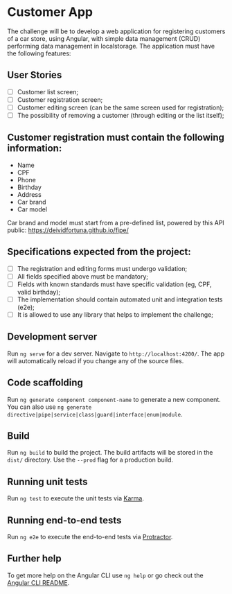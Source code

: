 # Customer App

The challenge will be to develop a web application for registering customers of a car store, using Angular, with simple data management (CRUD) performing data management in localstorage. The application must have the following features:

## User Stories

- [ ] Customer list screen;
- [ ] Customer registration screen;
- [ ] Customer editing screen (can be the same screen used for registration);
- [ ] The possibility of removing a customer (through editing or the list itself);

## Customer registration must contain the following information:

- Name
- CPF
- Phone
- Birthday
- Address
- Car brand
- Car model

Car brand and model must start from a pre-defined list, powered by this API public: https://deividfortuna.github.io/fipe/

## Specifications expected from the project:

- [ ] The registration and editing forms must undergo validation;
- [ ] All fields specified above must be mandatory;
- [ ] Fields with known standards must have specific validation (eg, CPF, valid birthday);
- [ ] The implementation should contain automated unit and integration tests (e2e);
- [ ] It is allowed to use any library that helps to implement the challenge;

## Development server

Run `ng serve` for a dev server. Navigate to `http://localhost:4200/`. The app will automatically reload if you change any of the source files.

## Code scaffolding

Run `ng generate component component-name` to generate a new component. You can also use `ng generate directive|pipe|service|class|guard|interface|enum|module`.

## Build

Run `ng build` to build the project. The build artifacts will be stored in the `dist/` directory. Use the `--prod` flag for a production build.

## Running unit tests

Run `ng test` to execute the unit tests via [Karma](https://karma-runner.github.io).

## Running end-to-end tests

Run `ng e2e` to execute the end-to-end tests via [Protractor](http://www.protractortest.org/).

## Further help

To get more help on the Angular CLI use `ng help` or go check out the [Angular CLI README](https://github.com/angular/angular-cli/blob/master/README.md).

